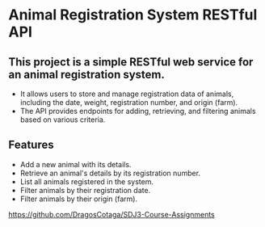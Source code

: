 # Animal Registration System RESTful API
## This project is a simple RESTful web service for an animal registration system. 
- It allows users to store and manage registration data of animals, including the date, weight, registration number, and origin (farm). 
- The API provides endpoints for adding, retrieving, and filtering animals based on various criteria.

## Features
- Add a new animal with its details.
- Retrieve an animal's details by its registration number.
- List all animals registered in the system.
- Filter animals by their registration date.
- Filter animals by their origin (farm).

https://github.com/DragosCotaga/SDJ3-Course-Assignments
